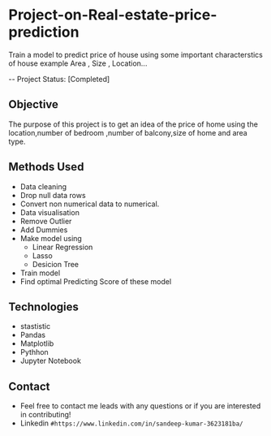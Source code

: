 
# Project-on-Real-estate-price-prediction


Train a model to predict price of house using some important characterstics of house example Area , Size , Location...

-- Project Status: [Completed]



## Objective
The purpose of this project is to get an idea of the price of home using the location,number of bedroom ,number of balcony,size of home and area type.


## Methods Used
* Data cleaning
* Drop null data rows
* Convert non numerical data to numerical.
* Data visualisation 
* Remove Outlier
* Add Dummies
* Make model using
    * Linear Regression 
    * Lasso
    * Desicion Tree
* Train model
* Find optimal Predicting Score of these model




    

## Technologies
* stastistic
* Pandas 
* Matplotlib
* Pythhon 
* Jupyter Notebook

## Contact
* Feel free to contact me leads with any questions or if you are interested in contributing!
* Linkedin `#https://www.linkedin.com/in/sandeep-kumar-3623181ba/`
